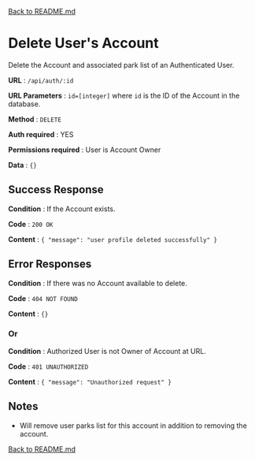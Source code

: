 [Back to README.md](../../README.md)

# Delete User's Account

Delete the Account and associated park list of an Authenticated User.

**URL** : `/api/auth/:id`

**URL Parameters** : `id=[integer]` where `id` is the ID of the Account in the database.

**Method** : `DELETE`

**Auth required** : YES

**Permissions required** : User is Account Owner

**Data** : `{}`

## Success Response

**Condition** : If the Account exists.

**Code** : `200 OK`

**Content** : `{ "message": "user profile deleted successfully" }`

## Error Responses

**Condition** : If there was no Account available to delete.

**Code** : `404 NOT FOUND`

**Content** : `{}`

### Or

**Condition** : Authorized User is not Owner of Account at URL.

**Code** : `401 UNAUTHORIZED`

**Content** : `{ "message": "Unauthorized request" }`


## Notes

* Will remove user parks list for this account in addition to removing the account.

[Back to README.md](../../README.md)